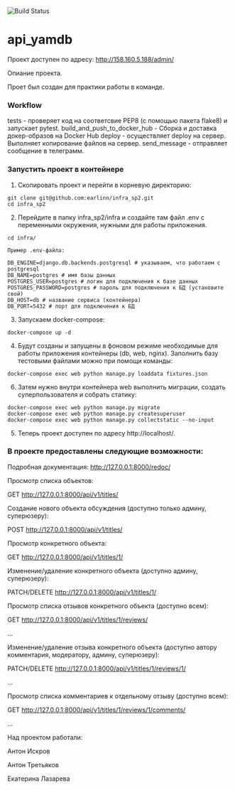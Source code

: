 ![Build Status](https://github.com/LazarevaKate/yamdb_final/actions/workflows/yamdb_workflow.yml/badge.svg)

# api_yamdb

Проект доступен по адресу: http://158.160.5.188/admin/

Опиание проекта.

Проет был создан для практики работы в команде. 
### Workflow
tests - проверяет код на соответсвие  PEP8 (с помощью пакета flake8) и запускает pytest. 
build_and_push_to_docker_hub - Сборка и доставка докер-образов на Docker Hub
deploy - осуществляет deploy на сервер. Выполняет копирование файлов на сервер.
send_message - отправляет сообщение в телеграмм. 

### Запустить проект в контейнере

1. Скопировать проект и перейти в корневую директорию:
```
git clone git@github.com:earlinn/infra_sp2.git
cd infra_sp2
```
2. Перейдите в папку infra_sp2/infra и создайте там файл .env с переменными окружения, нужными для работы приложения. 
```
cd infra/

Пример .env-файла:

DB_ENGINE=django.db.backends.postgresql # указываем, что работаем с postgresql
DB_NAME=postgres # имя базы данных
POSTGRES_USER=postgres # логин для подключения к базе данных
POSTGRES_PASSWORD=postgres # пароль для подключения к БД (установите свой)
DB_HOST=db # название сервиса (контейнера)
DB_PORT=5432 # порт для подключения к БД 
```
3. Запускаем docker-compose:
```
docker-compose up -d
```
4. Будут созданы и запущены в фоновом режиме необходимые для работы приложения контейнеры (db, web, nginx). Заполнить базу тестовыми файлами можно при помощи команды:
```
docker-compose exec web python manage.py loaddata fixtures.json
```
6. Затем нужно внутри контейнера web выполнить миграции, создать суперпользователя и собрать статику:
```
docker-compose exec web python manage.py migrate
docker-compose exec web python manage.py createsuperuser
docker-compose exec web python manage.py collectstatic --no-input 
```
5. Теперь проект доступен по адресу http://localhost/.

### В проекте предоставлены следующие возможности:

Подробная документация: http://127.0.0.1:8000/redoc/

Просмотр списка объектов:

GET http://127.0.0.1:8000/api/v1/titles/

Создание нового объекта обсуждения (доступно только админу, суперюзеру):

POST http://127.0.0.1:8000/api/v1/titles/

Просмотр конкретного объекта:

GET http://127.0.0.1:8000/api/v1/titles/1/

Изменение/удаление конкретного объекта (доступно админу, суперюзеру):

PATCH/DELETE http://127.0.0.1:8000/api/v1/titles/1/

Просмотр списка отзывов конкретного объекта (доступно всем):

GET http://127.0.0.1:8000/api/v1/titles/1/reviews/

...

Изменение/удаление отзыва конкретного объекта (доступно автору комментария, модератору, админу, суперюзеру):

PATCH/DELETE http://127.0.0.1:8000/api/v1/titles/1/reviews/1/

...

Просмотр списка комментариев к отдельному отзыву (доступно всем):

GET http://127.0.0.1:8000/api/v1/titles/1/reviews/1/comments/

...

Над проектом работали:

Антон Искров

Антон Третьяков

Екатерина Лазарева
